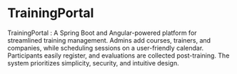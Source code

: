 # TrainingPortal
TrainingPortal : A Spring Boot and Angular-powered platform for streamlined training management. Admins add courses, trainers, and companies, while scheduling sessions on a user-friendly calendar. Participants easily register, and evaluations are collected post-training. The system prioritizes simplicity, security, and intuitive design.
